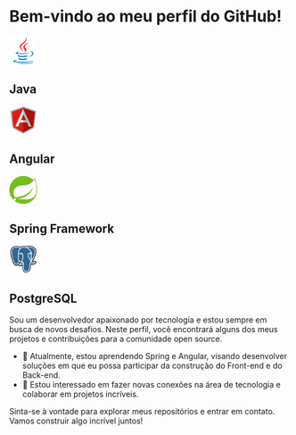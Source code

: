 # Bem-vindo ao meu perfil do GitHub!

<div>
   <img src="https://raw.githubusercontent.com/devicons/devicon/master/icons/java/java-original.svg" width="50" height="50" /> <h2>Java</h2>
   <img src="https://raw.githubusercontent.com/devicons/devicon/master/icons/angularjs/angularjs-original.svg" width="50" height="50" /> <h2>Angular</h2>
   <img src="https://raw.githubusercontent.com/devicons/devicon/master/icons/spring/spring-original.svg" width="50" height="50" /> <h2>Spring Framework</h2>
   <img src="https://raw.githubusercontent.com/devicons/devicon/master/icons/postgresql/postgresql-original.svg" width="50" height="50" /> <h2>PostgreSQL</h2>
</div>

Sou um desenvolvedor apaixonado por tecnologia e estou sempre em busca de novos desafios. Neste perfil, você encontrará alguns dos meus projetos e contribuições para a comunidade open source.

- 🌱 Atualmente, estou aprendendo Spring e Angular, visando desenvolver soluções em que eu possa participar da construção do Front-end e do Back-end.
- 👥 Estou interessado em fazer novas conexões na área de tecnologia e colaborar em projetos incríveis.

Sinta-se à vontade para explorar meus repositórios e entrar em contato. Vamos construir algo incrível juntos!
